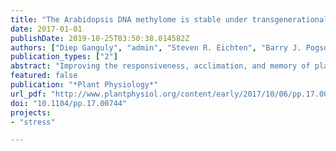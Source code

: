 ```yaml
---
title: "The Arabidopsis DNA methylome is stable under transgenerational drought stress"
date: 2017-01-01
publishDate: 2019-10-25T03:50:38.014582Z
authors: ["Diep Ganguly", "admin", "Steven R. Eichten", "Barry J. Pogson"]
publication_types: ["2"]
abstract: "Improving the responsiveness, acclimation, and memory of plants to abiotic stress holds substantive potential for improving agriculture. An unresolved question is the involvement of chromatin marks in the memory of agriculturally-relevant stresses. Such potential has spurred numerous investigations yielding both promising and conflicting results. Consequently, it remains unclear to what extent robust stress-induced DNA methylation variation can underpin stress memory. Using a slow onset water deprivation treatment in Arabidopsis we investigated the malleability of the DNA methylome to drought stress within a generation and under repeated drought stress over five successive generations. Whilst drought-associated epi-alleles in the methylome were detected within a generation they did not correlate with drought responsive gene expression. Six traits were analysed for transgenerational stress memory and the descendants of drought stressed lineages showed one case of memory in the form of increased seed dormancy, and that persisted one generation removed from stress. With respect to transgenerational drought stress there were negligible conserved DMRs in drought-exposed lineages compared to unstressed lineages. Instead, the majority of observed variation was tied to stochastic or pre-existing differences in the epigenome occurring at repetitive regions of the Arabidopsis genome. Furthermore, experience of repeated drought stress was not observed to influence transgenerational epi-allele accumulation. Our findings demonstrate that while transgenerational memory is observed in one of six traits examined they are not associated with causative changes in the DNA methylome, which appears relatively impervious to drought stress."
featured: false
publication: "*Plant Physiology*"
url_pdf: "http://www.plantphysiol.org/content/early/2017/10/06/pp.17.00744"
doi: "10.1104/pp.17.00744"
projects:
- "stress"

---
```

